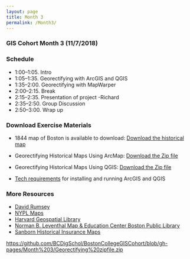 ```yaml
---
layout: page
title: Month 3
permalink: /Month3/
---
```

### GIS Cohort Month 3 (11/7/2018)

### Schedule

* 1:00–1:05. Intro
* 1:05–1:35. Georectifying with ArcGIS and QGIS
* 1:35–2:00. Georectifying with MapWarper
* 2:00–2:15. Break
* 2:15–2:35. Presentation of project -Richard
* 2:35–2:50. Group Discussion
* 2:50–3:00. Wrap up

### Download Exercise Materials


* 1844 map of Boston is available to download: [Download the historical map](https://www.davidrumsey.com/luna/servlet/detail/RUMSEY~8~1~237717~5511185:Boston)

* Georectifying Historical Maps Using ArcMap: 
[Download the Zip file](https://github.com/BCDigSchol/BostonCollegeGISCohort/blob/gh-pages/Month%203/Georectifying%20zipfile.zip?raw=true)

* Georectifying Historical Maps Using QGIS: 
[Download the Zip file](https://github.com/BCDigSchol/BostonCollegeGISCohort/blob/gh-pages/Month%203/GeorectifyingQGIS%20zipfile.zip?raw=true)

* [Tech requirements](https://docs.google.com/document/d/1hC_9KEJesW5sKq8qvlL-5xJa3VoOjgDc3_Hp_GUxuPE/edit) for installing and running ArcGIS and QGIS


### More Resources
* [David Rumsey](https://www.davidrumsey.com/)
* [NYPL Maps](https://digitalcollections.nypl.org/collections?utf8=%E2%9C%93&collection_keywords=maps#/?scroll=0)
* [Harvard Geospatial Library](http://hgl.harvard.edu:8080/opengeoportal/)
* [Norman B. Leventhal Map & Education Center Boston Public Library](https://www.leventhalmap.org/about/history-mission/)
* [Sanborn Historical Insurance Maps](https://loc.gov/collections/sanborn-maps/)


https://github.com/BCDigSchol/BostonCollegeGISCohort/blob/gh-pages/Month%203/Georectifying%20zipfile.zip
